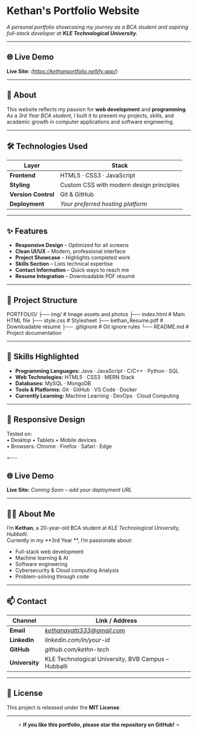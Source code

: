 # Kethan's Portfolio Website

*A personal portfolio showcasing my journey as a BCA student and aspiring full-stack developer at **KLE Technological University.***

---

## 🌐 Live Demo

**Live Site:** *(https://kethanportfolio.netlify.app/)*

---

## 🚀 About

This website reflects my passion for **web development** and **programming**.  
As a *3rd Year BCA student*, I built it to present my projects, skills, and academic growth in computer applications and software engineering.

---

## 🛠️ Technologies Used

| Layer            | Stack                                      |
| ---------------- | ------------------------------------------ |
| **Frontend**     | HTML5 · CSS3 · JavaScript                  |
| **Styling**      | Custom CSS with modern design principles   |
| **Version Control** | Git & GitHub                           |
| **Deployment**   | *Your preferred hosting platform*          |

---

## ✨ Features

- **Responsive Design** – Optimized for all screens  
- **Clean UI/UX** – Modern, professional interface  
- **Project Showcase** – Highlights completed work  
- **Skills Section** – Lists technical expertise  
- **Contact Information** – Quick ways to reach me  
- **Resume Integration** – Downloadable PDF résumé  

---

## 📁 Project Structure

PORTFOLIO/
├── img/ # Image assets and photos
├── index.html # Main HTML file
├── style.css # Stylesheet
├── kethan_Resume.pdf # Downloadable résumé
├── .gitignore # Git ignore rules
└── README.md # Project documentation

---

## 🎯 Skills Highlighted

- **Programming Languages:** Java · JavaScript · C/C++ · Python · SQL  
- **Web Technologies:** HTML5 · CSS3 · MERN Stack  
- **Databases:** MySQL · MongoDB  
- **Tools & Platforms:** Git · GitHub · VS Code · Docker  
- **Currently Learning:** Machine Learning · DevOps · Cloud Computing  

---

## 📱 Responsive Design

Tested on:  
• Desktop • Tablets • Mobile devices  
• Browsers: Chrome · Firefox · Safari · Edge  

=---

## 🌐 Live Demo

**Live Site:** *Coming Soon – add your deployment URL*

---

## 👨‍💻 About Me

I’m **Kethan**, a 20-year-old BCA student at *KLE Technological University, Hubballi*.  
Currently in my **3rd Year **, I’m passionate about:

- Full-stack web development  
- Machine learning & AI  
- Software engineering
- Cybersecurity & Cloud computing Analysis 
- Problem-solving through code  

---

## 📫 Contact

| Channel    | Link / Address                |
| ---------- | ----------------------------- |
| **Email**  | *kethanayatti333@gmail.com*      |
| **LinkedIn** | *linkedin.com/in/your-id*   |
| **GitHub** | *github.com/kethn-tech*    |
| **University** | KLE Technological University, BVB Campus – Hubballi |

---

## 📄 License

This project is released under the **MIT License**.

---

<div align="center">

⭐ **If you like this portfolio, please star the repository on GitHub!** ⭐

</div>
